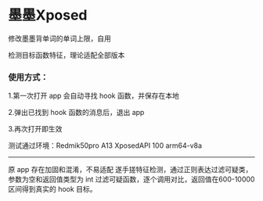 # 墨墨Xposed

修改墨墨背单词的单词上限，自用

检测目标函数特征，理论适配全部版本

### 使用方式：

1.第一次打开 app 会自动寻找 hook 函数，并保存在本地

2.弹出已找到 hook 函数的消息后，退出 app

3.再次打开即生效



测试通过环境：Redmik50pro A13 XposedAPI 100 arm64-v8a

---

原 app 存在加固和混淆，不易适配
遂手搓特征检测，通过正则表达过滤可疑类，参数为空和返回值类型为 int 过滤可疑函数，逐个调用对比，返回值在600-10000区间得到真实的 hook 目标。
[](./first-1.png) 
[](./first-2.png)
[](./second.png)


